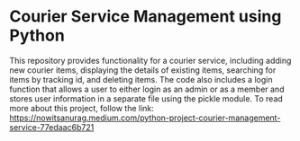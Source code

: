 # Courier Service Management using Python 

This repository provides functionality for a courier service, including adding new courier items, displaying the details of existing items, searching for items by tracking id, and deleting items. The code also includes a login function that allows a user to either login as an admin or as a member and stores user information in a separate file using the pickle module. To read more about this project, follow the link:
https://nowitsanurag.medium.com/python-project-courier-management-service-77edaac6b721
